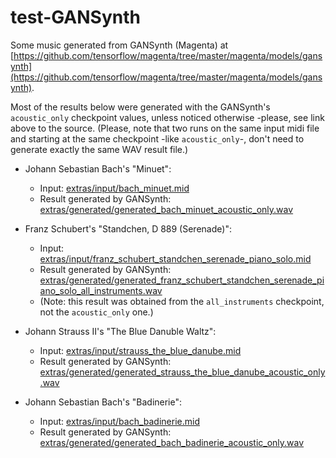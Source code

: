 # test-GANSynth

Some music generated from GANSynth (Magenta) at [https://github.com/tensorflow/magenta/tree/master/magenta/models/gansynth](https://github.com/tensorflow/magenta/tree/master/magenta/models/gansynth).

Most of the results below were generated with the GANSynth's `acoustic_only` checkpoint values, unless noticed otherwise -please, see link above to the source. (Please, note that two runs on the same input midi file and starting at the same checkpoint -like `acoustic_only`-, don't need to generate exactly the same WAV result file.)

* Johann Sebastian Bach's "Minuet":

    * Input: [extras/input/bach_minuet.mid](extras/input/bach_minuet.mid)
    * Result generated by GANSynth: [extras/generated/generated_bach_minuet_acoustic_only.wav](extras/generated/generated_bach_minuet_acoustic_only.wav)

* Franz Schubert's "Standchen, D 889 (Serenade)":

    * Input: [extras/input/franz_schubert_standchen_serenade_piano_solo.mid](extras/input/franz_schubert_standchen_serenade_piano_solo.mid)
    * Result generated by GANSynth: [extras/generated/generated_franz_schubert_standchen_serenade_piano_solo_all_instruments.wav](extras/generated/generated_franz_schubert_standchen_serenade_piano_solo_all_instruments.wav)
    * (Note: this result was obtained from the `all_instruments` checkpoint, not the `acoustic_only` one.)

* Johann Strauss II's "The Blue Danuble Waltz":

    * Input: [extras/input/strauss_the_blue_danube.mid](extras/input/strauss_the_blue_danube.mid)
    * Result generated by GANSynth: [extras/generated/generated_strauss_the_blue_danube_acoustic_only.wav](extras/generated/generated_strauss_the_blue_danube_acoustic_only.wav)

* Johann Sebastian Bach's "Badinerie":

    * Input: [extras/input/bach_badinerie.mid](extras/input/bach_badinerie.mid)
    * Result generated by GANSynth: [extras/generated/generated_bach_badinerie_acoustic_only.wav](extras/generated/generated_bach_badinerie_acoustic_only.wav)

